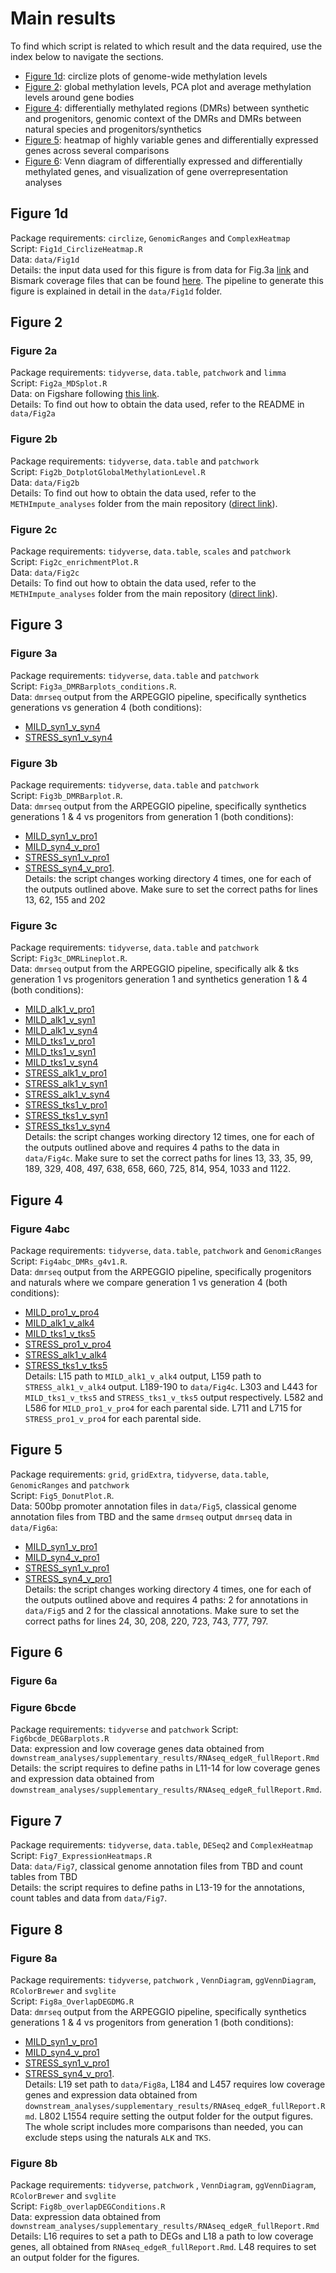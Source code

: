 # Main results

To find which script is related to which result and the data required, use the index below to navigate the sections.

 - [Figure 1d](#figure-1d): circlize plots of genome-wide methylation levels
 - [Figure 2](#figure-2): global methylation levels, PCA plot and average methylation levels around gene bodies
 - [Figure 4](#figure-4): differentially methylated regions (DMRs) between synthetic and progenitors, genomic context of the DMRs and DMRs between natural species and progenitors/synthetics
 - [Figure 5](#figure-5): heatmap of highly variable genes and differentially expressed genes across several comparisons
 - [Figure 6](#figure-6): Venn diagram of differentially expressed and differentially methylated genes, and visualization of gene overrepresentation analyses


## Figure 1d

Package requirements: `circlize`, `GenomicRanges` and `ComplexHeatmap`  
Script: `Fig1d_CirclizeHeatmap.R`  
Data: `data/Fig1d`  
Details: the input data used for this figure is from data for Fig.3a [link](https://figshare.com/projects/Data_for_MDS_analyses/134765) and Bismark coverage files that can be found [here](https://doi.org/10.5281/zenodo.7323783). The pipeline to generate this figure is explained in detail in the `data/Fig1d` folder.

## Figure 2

### Figure 2a

Package requirements: `tidyverse`, `data.table`, `patchwork` and `limma`  
Script: `Fig2a_MDSplot.R`  
Data: on Figshare following [this link](https://figshare.com/projects/Data_for_MDS_analyses/134765).   
Details: To find out how to obtain the data used, refer to the README in `data/Fig2a`

### Figure 2b

Package requirements: `tidyverse`, `data.table` and `patchwork`  
Script: `Fig2b_DotplotGlobalMethylationLevel.R`  
Data: `data/Fig2b`  
Details: To find out how to obtain the data used, refer to the `METHImpute_analyses` folder from the main repository ([direct link](https://github.com/supermaxiste/EnvironmentalStressPolyploidEvolution/tree/main/METHImpute_analyses)).

### Figure 2c

Package requirements: `tidyverse`, `data.table`, `scales` and `patchwork`  
Script: `Fig2c_enrichmentPlot.R`  
Data: `data/Fig2c`  
Details: To find out how to obtain the data used, refer to the `METHImpute_analyses` folder from the main repository ([direct link](https://github.com/supermaxiste/EnvironmentalStressPolyploidEvolution/tree/main/METHImpute_analyses)).

## Figure 3

### Figure 3a

Package requirements: `tidyverse`, `data.table` and `patchwork`  
Script: `Fig3a_DMRBarplots_conditions.R`.  
Data: `dmrseq` output from the ARPEGGIO pipeline, specifically synthetics generations  vs generation 4 (both conditions):
  - [MILD_syn1_v_syn4](https://github.com/supermaxiste/EnvironmentalStressPolyploidEvolution/tree/main/ARPEGGIO_analyses/MILD_syn1_v_syn4)
  - [STRESS_syn1_v_syn4](https://github.com/supermaxiste/EnvironmentalStressPolyploidEvolution/tree/main/ARPEGGIO_analyses/STRESS_syn1_v_syn4)

### Figure 3b

Package requirements: `tidyverse`, `data.table` and `patchwork`  
Script: `Fig3b_DMRBarplot.R`.  
Data: `dmrseq` output from the ARPEGGIO pipeline, specifically synthetics generations 1 & 4 vs progenitors from generation 1 (both conditions):
  - [MILD_syn1_v_pro1](https://github.com/supermaxiste/EnvironmentalStressPolyploidEvolution/tree/main/ARPEGGIO_analyses/MILD_syn1_v_pro1)
  - [MILD_syn4_v_pro1](https://github.com/supermaxiste/EnvironmentalStressPolyploidEvolution/tree/main/ARPEGGIO_analyses/MILD_syn4_v_pro1)
  - [STRESS_syn1_v_pro1](https://github.com/supermaxiste/EnvironmentalStressPolyploidEvolution/tree/main/ARPEGGIO_analyses/STRESS_syn1_v_pro1)
  - [STRESS_syn4_v_pro1](https://github.com/supermaxiste/EnvironmentalStressPolyploidEvolution/tree/main/ARPEGGIO_analyses/STRESS_syn4_v_pro1).  
Details: the script changes working directory 4 times, one for each of the outputs outlined above. Make sure to set the correct paths for lines 13, 62, 155 and 202

### Figure 3c

Package requirements: `tidyverse`, `data.table` and `patchwork`  
Script: `Fig3c_DMRLineplot.R`.  
Data: `dmrseq` output from the ARPEGGIO pipeline, specifically alk & tks generation 1 vs progenitors generation 1 and synthetics generation 1 & 4 (both conditions):
  - [MILD_alk1_v_pro1](https://github.com/supermaxiste/EnvironmentalStressPolyploidEvolution/tree/main/ARPEGGIO_analyses/MILD_alk1_v_pro1)
  - [MILD_alk1_v_syn1](https://github.com/supermaxiste/EnvironmentalStressPolyploidEvolution/tree/main/ARPEGGIO_analyses/MILD_alk1_v_syn1)
  - [MILD_alk1_v_syn4](https://github.com/supermaxiste/EnvironmentalStressPolyploidEvolution/tree/main/ARPEGGIO_analyses/MILD_alk1_v_syn4)
  - [MILD_tks1_v_pro1](https://github.com/supermaxiste/EnvironmentalStressPolyploidEvolution/tree/main/ARPEGGIO_analyses/MILD_tks1_v_pro1)
  - [MILD_tks1_v_syn1](https://github.com/supermaxiste/EnvironmentalStressPolyploidEvolution/tree/main/ARPEGGIO_analyses/MILD_tks1_v_syn1)
  - [MILD_tks1_v_syn4](https://github.com/supermaxiste/EnvironmentalStressPolyploidEvolution/tree/main/ARPEGGIO_analyses/MILD_tks1_v_syn4)
  - [STRESS_alk1_v_pro1](https://github.com/supermaxiste/EnvironmentalStressPolyploidEvolution/tree/main/ARPEGGIO_analyses/STRESS_alk1_v_pro1)
  - [STRESS_alk1_v_syn1](https://github.com/supermaxiste/EnvironmentalStressPolyploidEvolution/tree/main/ARPEGGIO_analyses/STRESS_alk1_v_syn1)
  - [STRESS_alk1_v_syn4](https://github.com/supermaxiste/EnvironmentalStressPolyploidEvolution/tree/main/ARPEGGIO_analyses/STRESS_alk1_v_syn4)
  - [STRESS_tks1_v_pro1](https://github.com/supermaxiste/EnvironmentalStressPolyploidEvolution/tree/main/ARPEGGIO_analyses/STRESS_tks1_v_pro1)
  - [STRESS_tks1_v_syn1](https://github.com/supermaxiste/EnvironmentalStressPolyploidEvolution/tree/main/ARPEGGIO_analyses/STRESS_tks1_v_syn1)
  - [STRESS_tks1_v_syn4](https://github.com/supermaxiste/EnvironmentalStressPolyploidEvolution/tree/main/ARPEGGIO_analyses/STRESS_tks1_v_syn4)   
Details: the script changes working directory 12 times, one for each of the outputs outlined above and requires 4 paths to the data in `data/Fig4c`. Make sure to set the correct paths for lines 13, 33, 35, 99, 189, 329, 408, 497, 638, 658, 660, 725, 814, 954, 1033 and 1122.

## Figure 4

### Figure 4abc

Package requirements: `tidyverse`, `data.table`, `patchwork` and `GenomicRanges`  
Script: `Fig4abc_DMRs_g4v1.R`.  
Data: `dmrseq` output from the ARPEGGIO pipeline, specifically progenitors and naturals where we compare generation 1 vs generation 4 (both conditions):
  - [MILD_pro1_v_pro4](https://github.com/supermaxiste/EnvironmentalStressPolyploidEvolution/tree/main/ARPEGGIO_analyses/MILD_pro1_v_pro4)
  - [MILD_alk1_v_alk4](https://github.com/supermaxiste/EnvironmentalStressPolyploidEvolution/tree/main/ARPEGGIO_analyses/MILD_alk1_v_alk4)
  - [MILD_tks1_v_tks5](https://github.com/supermaxiste/EnvironmentalStressPolyploidEvolution/tree/main/ARPEGGIO_analyses/MILD_tks1_v_tks5)
  - [STRESS_pro1_v_pro4](https://github.com/supermaxiste/EnvironmentalStressPolyploidEvolution/tree/main/ARPEGGIO_analyses/STRESS_pro1_v_pro4)
  - [STRESS_alk1_v_alk4](https://github.com/supermaxiste/EnvironmentalStressPolyploidEvolution/tree/main/ARPEGGIO_analyses/STRESS_alk1_v_alk4)
  - [STRESS_tks1_v_tks5](https://github.com/supermaxiste/EnvironmentalStressPolyploidEvolution/tree/main/ARPEGGIO_analyses/STRESS_tks1_v_tks5)  
Details: L15 path to `MILD_alk1_v_alk4` output, L159 path to `STRESS_alk1_v_alk4` output. L189-190 to `data/Fig4c`. L303 and L443 for `MILD_tks1_v_tks5` and `STRESS_tks1_v_tks5` output respectively. L582 and L586 for `MILD_pro1_v_pro4` for each parental side. L711 and L715 for `STRESS_pro1_v_pro4` for each parental side.

## Figure 5

Package requirements: `grid`, `gridExtra`, `tidyverse`, `data.table`, `GenomicRanges` and `patchwork`  
Script: `Fig5_DonutPlot.R`.  
Data: 500bp promoter annotation files in `data/Fig5`, classical genome annotation files from TBD and the same `drmseq` output `dmrseq` data in `data/Fig6a`:  
  - [MILD_syn1_v_pro1](https://github.com/supermaxiste/EnvironmentalStressPolyploidEvolution/tree/main/ARPEGGIO_analyses/MILD_syn1_v_pro1)
  - [MILD_syn4_v_pro1](https://github.com/supermaxiste/EnvironmentalStressPolyploidEvolution/tree/main/ARPEGGIO_analyses/MILD_syn4_v_pro1)
  - [STRESS_syn1_v_pro1](https://github.com/supermaxiste/EnvironmentalStressPolyploidEvolution/tree/main/ARPEGGIO_analyses/STRESS_syn1_v_pro1)
  - [STRESS_syn4_v_pro1](https://github.com/supermaxiste/EnvironmentalStressPolyploidEvolution/tree/main/ARPEGGIO_analyses/STRESS_syn4_v_pro1)   
Details: the script changes working directory 4 times, one for each of the outputs outlined above and requires 4 paths: 2 for annotations in `data/Fig5` and 2 for the classical annotations. Make sure to set the correct paths for lines 24, 30, 208, 220, 723, 743, 777, 797.


## Figure 6

### Figure 6a



### Figure 6bcde

Package requirements: `tidyverse` and `patchwork` 
Script: `Fig6bcde_DEGBarplots.R`  
Data: expression and low coverage genes data obtained from `downstream_analyses/supplementary_results/RNAseq_edgeR_fullReport.Rmd`    
Details: the script requires to define paths in L11-14 for low coverage genes and expression data obtained from `downstream_analyses/supplementary_results/RNAseq_edgeR_fullReport.Rmd`.  


## Figure 7

Package requirements: `tidyverse`, `data.table`, `DESeq2` and `ComplexHeatmap`  
Script: `Fig7_ExpressionHeatmaps.R`  
Data: `data/Fig7`, classical genome annotation files from TBD and count tables from TBD   
Details: the script requires to define paths in L13-19 for the annotations, count tables and data from `data/Fig7`.

## Figure 8

### Figure 8a

Package requirements: `tidyverse`, `patchwork` , `VennDiagram`, `ggVennDiagram`, `RColorBrewer` and `svglite`  
Script: `Fig8a_OverlapDEGDMG.R`  
Data: `dmrseq` output from the ARPEGGIO pipeline, specifically synthetics generations 1 & 4 vs progenitors from generation 1 (both conditions):
  - [MILD_syn1_v_pro1](https://github.com/supermaxiste/EnvironmentalStressPolyploidEvolution/tree/main/ARPEGGIO_analyses/MILD_syn1_v_pro1)
  - [MILD_syn4_v_pro1](https://github.com/supermaxiste/EnvironmentalStressPolyploidEvolution/tree/main/ARPEGGIO_analyses/MILD_syn4_v_pro1)
  - [STRESS_syn1_v_pro1](https://github.com/supermaxiste/EnvironmentalStressPolyploidEvolution/tree/main/ARPEGGIO_analyses/STRESS_syn1_v_pro1)
  - [STRESS_syn4_v_pro1](https://github.com/supermaxiste/EnvironmentalStressPolyploidEvolution/tree/main/ARPEGGIO_analyses/STRESS_syn4_v_pro1).  
  Details: L19 set path to `data/Fig8a`, L184 and L457 requires low coverage genes and expression data obtained from `downstream_analyses/supplementary_results/RNAseq_edgeR_fullReport.Rmd`. L802 L1554 require setting the output folder for the output figures. The whole script includes more comparisons than needed, you can exclude steps using the naturals `ALK` and `TKS`.

### Figure 8b

Package requirements: `tidyverse`, `patchwork` , `VennDiagram`, `ggVennDiagram`, `RColorBrewer` and `svglite`  
Script: `Fig8b_overlapDEGConditions.R`  
Data: expression data obtained from `downstream_analyses/supplementary_results/RNAseq_edgeR_fullReport.Rmd`  
Details: L16 requires to set a path to DEGs and L18 a path to low coverage genes, all obtained from `RNAseq_edgeR_fullReport.Rmd`. L48 requires to set an output folder for the figures.  
